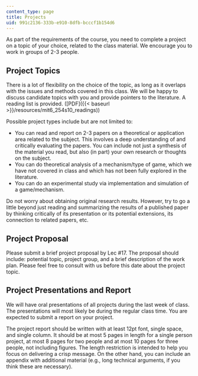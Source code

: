 ```yaml
---
content_type: page
title: Projects
uid: 991c2136-333b-e910-8dfb-bcccf1b154d6
---
```


As part of the requirements of the course, you need to complete a project on a topic of your choice, related to the class material. We encourage you to work in groups of 2-3 people.

Project Topics
--------------

There is a lot of flexibility on the choice of the topic, as long as it overlaps with the issues and methods covered in this class. We will be happy to discuss candidate topics with you and provide pointers to the literature. A reading list is provided. ([PDF]({{< baseurl >}}/resources/mit6_254s10_readings))

Possible project types include but are not limited to:

*   You can read and report on 2-3 papers on a theoretical or application area related to the subject. This involves a deep understanding of and critically evaluating the papers. You can include not just a synthesis of the material you read, but also (in part) your own research or thoughts on the subject.
*   You can do theoretical analysis of a mechanism/type of game, which we have not covered in class and which has not been fully explored in the literature.
*   You can do an experimental study via implementation and simulation of a game/mechanism.

Do not worry about obtaining original research results. However, try to go a little beyond just reading and summarizing the results of a published paper by thinking critically of its presentation or its potential extensions, its connection to related papers, etc.

Project Proposal
----------------

Please submit a brief project proposal by Lec #17. The proposal should include: potential topic, project group, and a brief description of the work plan. Please feel free to consult with us before this date about the project topic.

Project Presentations and Report
--------------------------------

We will have oral presentations of all projects during the last week of class. The presentations will most likely be during the regular class time. You are expected to submit a report on your project.

The project report should be written with at least 12pt font, single space, and single column. It should be at most 5 pages in length for a single person project, at most 8 pages for two people and at most 10 pages for three people, not including figures. The length restriction is intended to help you focus on delivering a crisp message. On the other hand, you can include an appendix with additional material (e.g., long technical arguments, if you think these are necessary).